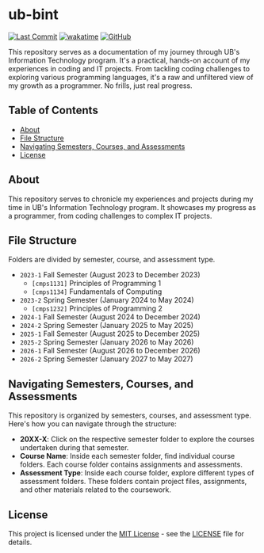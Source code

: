 # ub-bint

[![Last Commit](https://img.shields.io/github/last-commit/jennxsierra/ub-bint?style=plastic&color=36454f)](https://github.com/jennxsierra/ub-bint)
[![wakatime](https://wakatime.com/badge/github/jennxsierra/ub-bint.svg?style=plastic&color=36454f)](https://wakatime.com/badge/github/jennxsierra/ub-bint)
[![GitHub](https://img.shields.io/github/license/jennxsierra/ub-bint?style=plastic&color=36454f)](https://github.com/jennxsierra/ub-bint/blob/main/LICENSE)

This repository serves as a documentation of my journey through UB's Information Technology program. It's a practical, hands-on account of my experiences in coding and IT projects. From tackling coding challenges to exploring various programming languages, it's a raw and unfiltered view of my growth as a programmer. No frills, just real progress.

## Table of Contents

- [About](#about)
- [File Structure](#file-structure)
- [Navigating Semesters, Courses, and Assessments](#navigating-semesters-courses-and-assessments)
- [License](#license)

## About

This repository serves to chronicle my experiences and projects during my time in UB's Information Technology program. It showcases my progress as a programmer, from coding challenges to complex IT projects.

## File Structure

Folders are divided by semester, course, and assessment type.

- `2023-1` Fall Semester (August 2023 to December 2023)
    - `[cmps1131]` Principles of Programming 1
    - `[cmps1134]` Fundamentals of Computing
- `2023-2` Spring Semester (January 2024 to May 2024)
    - `[cmps1232]` Principles of Programming 2
- `2024-1` Fall Semester (August 2024 to December 2024)
- `2024-2` Spring Semester (January 2025 to May 2025)
- `2025-1` Fall Semester (August 2025 to December 2025)
- `2025-2` Spring Semester (January 2026 to May 2026)
- `2026-1` Fall Semester (August 2026 to December 2026)
- `2026-2` Spring Semester (January 2027 to May 2027)

## Navigating Semesters, Courses, and Assessments

This repository is organized by semesters, courses, and assessment type. Here's how you can navigate through the structure:

- **20XX-X**: Click on the respective semester folder to explore the courses undertaken during that semester.
- **Course Name**: Inside each semester folder, find individual course folders. Each course folder contains assignments and assessments.
- **Assessment Type**: Inside each course folder, explore different types of assessment folders. These folders contain project files, assignments, and other materials related to the coursework.

## License

This project is licensed under the [MIT License](LICENSE) - see the [LICENSE](LICENSE) file for details.

